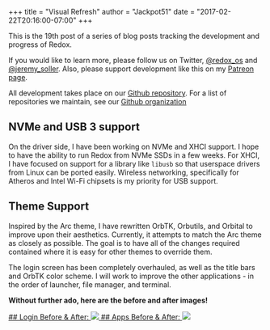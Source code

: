 +++
title = "Visual Refresh"
author = "Jackpot51"
date = "2017-02-22T20:16:00-07:00"
+++

This is the 19th post of a series of blog posts tracking the development and progress of Redox.

If you would like to learn more, please follow us on Twitter, [@redox_os](https://twitter.com/redox_os) and [@jeremy_soller](https://twitter.com/jeremy_soller).
Also, please support development like this on my [Patreon page](https://patreon.com/redox_os).

All development takes place on our [Github repository](https://github.com/redox-os/redox). For a list of repositories we maintain,
see our [Github organization](https://github.com/redox-os)

## NVMe and USB 3 support

On the driver side, I have been working on NVMe and XHCI support. I hope to have the ability to run Redox
from NVMe SSDs in a few weeks. For XHCI, I have focused on support for a library like `libusb`
so that userspace drivers from Linux can be ported easily. Wireless networking, specifically for
Atheros and Intel Wi-Fi chipsets is my priority for USB support.

## Theme Support

Inspired by the Arc theme, I have rewritten OrbTK, Orbutils, and Orbital to improve upon their aesthetics.
Currently, it attempts to match the Arc theme as closely as possible. The goal is to have all of the
changes required contained where it is easy for other themes to override them.

The login screen has been completely overhauled, as well as the title bars and OrbTK color scheme.
I will work to improve the other applications - in the order of launcher, file manager, and terminal.

**Without further ado, here are the before and after images!**

<a href="http://imgur.com/xvT3eA1.png">
## Login Before &amp; After:
<img class="img-responsive" src="http://i.imgur.com/xvT3eA1.png"/>
</a>

<a href="http://imgur.com/XUsQ82U.png">
## Apps Before &amp; After:
<img class="img-responsive" src="http://i.imgur.com/XUsQ82U.png"/>
</a>
